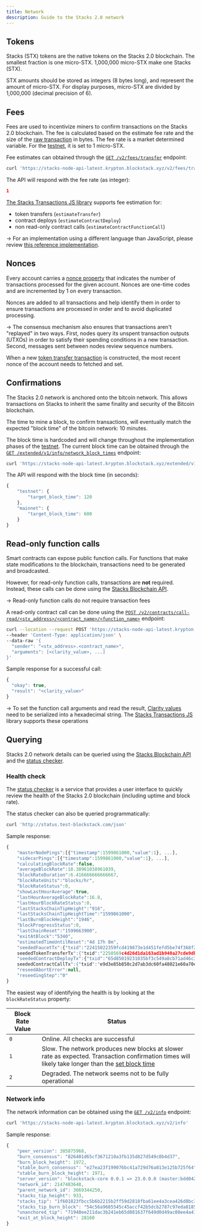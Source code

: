 ```yaml
---
title: Network
description: Guide to the Stacks 2.0 network
---
```


## Tokens

Stacks (STX) tokens are the native tokens on the Stacks 2.0 blockchain. The smallest fraction is one micro-STX. 1,000,000 micro-STX make one Stacks (STX).

STX amounts should be stored as integers (8 bytes long), and represent the amount of micro-STX. For display purposes, micro-STX are divided by 1,000,000 (decimal precision of 6).

## Fees

Fees are used to incentivize miners to confirm transactions on the Stacks 2.0 blockchain. The fee is calculated based on the estimate fee rate and the size of the [raw transaction](http://localhost:3000/stacks-blockchain/transactions#serialization) in bytes. The fee rate is a market determined variable. For the [testnet](/stacks-blockchain/testnet), it is set to 1 micro-STX.

Fee estimates can obtained through the [`GET /v2/fees/transfer`](https://blockstack.github.io/stacks-blockchain-api/#operation/get_fee_transfer) endpoint:

```bash
curl 'https://stacks-node-api-latest.krypton.blockstack.xyz/v2/fees/transfer'
```

The API will respond with the fee rate (as integer):

```json
1
```

[The Stacks Transactions JS library](https://github.com/blockstack/stacks-transactions-js) supports fee estimation for:

- token transfers (`estimateTransfer`)
- contract deploys (`estimateContractDeploy`)
- non read-only contract calls (`estimateContractFunctionCall`)

-> For an implementation using a different language than JavaScript, please review [this reference implementation](https://github.com/blockstack/stacks-transactions-js/blob/master/src/builders.ts#L97).

## Nonces

Every account carries a [nonce property](https://en.wikipedia.org/wiki/Cryptographic_nonce) that indicates the number of transactions processed for the given account. Nonces are one-time codes and are incremented by 1 on every transaction.

Nonces are added to all transactions and help identify them in order to ensure transactions are processed in order and to avoid duplicated processing.

-> The consensus mechanism also ensures that transactions aren't "replayed" in two ways. First, nodes query its unspent transaction outputs (UTXOs) in order to satisfy their spending conditions in a new transaction. Second, messages sent between nodes review sequence numbers.

When a new [token transfer transaction](/stacks-blockchain/transactions#stacks-token-transfer) is constructed, the most recent nonce of the account needs to fetched and set.

## Confirmations

The Stacks 2.0 network is anchored onto the bitcoin network. This allows transactions on Stacks to inherit the same finality and security of the Bitcoin blockchain.

The time to mine a block, to confirm transactions, will eventually match the expected "block time" of the bitcoin network: 10 minutes.

The block time is hardcoded and will change throughout the implementation phases of the [testnet](/stacks-blockchain/testnet). The current block time can be obtained through the [`GET /extended/v1/info/network_block_times`](https://blockstack.github.io/stacks-blockchain-api/#operation/get_network_block_times) endpoint:

```bash
curl 'https://stacks-node-api-latest.krypton.blockstack.xyz/extended/v1/info/network_block_times'
```

The API will respond with the block time (in seconds):

```js
{
    "testnet": {
        "target_block_time": 120
    },
    "mainnet": {
        "target_block_time": 600
    }
}
```

## Read-only function calls

Smart contracts can expose public function calls. For functions that make state modifications to the blockchain, transactions need to be generated and broadcasted.

However, for read-only function calls, transactions are **not** required. Instead, these calls can be done using the [Stacks Blockchain API](/references/stacks-blockchain-api).

-> Read-only function calls do not require transaction fees

A read-only contract call can be done using the [`POST /v2/contracts/call-read/<stx_address>/<contract_name>/<function_name>`](https://blockstack.github.io/stacks-blockchain-api/#operation/call_read_only_function) endpoint:

```bash
curl --location --request POST 'https://stacks-node-api-latest.krypton.blockstack.xyz/v2/contracts/call-read/<stx_address>/<contract_name>/<function_name>' \
--header 'Content-Type: application/json' \
--data-raw '{
  "sender": "<stx_address>.<contract_name>",
  "arguments": [<clarity_value>, ...]
}'
```

Sample response for a successful call:

```js
{
  "okay": true,
  "result": "<clarity_value>"
}
```

-> To set the function call arguments and read the result, [Clarity values](http://localhost:3000/stacks-blockchain/transactions#clarity-value-types) need to be serialized into a hexadecimal string. The [Stacks Transactions JS](https://github.com/blockstack/stacks-transactions-js) library supports these operations

## Querying

Stacks 2.0 network details can be queried using the [Stacks Blockchain API](/references/stacks-blockchain-api) and the [status checker](http://status.test-blockstack.com/).

### Health check

The [status checker](http://status.test-blockstack.com/) is a service that provides a user interface to quickly review the health of the Stacks 2.0 blockchain (including uptime and block rate).

The status checker can also be queried programmatically:

```bash
curl 'http://status.test-blockstack.com/json'
```

Sample response:

```js
{
    "masterNodePings":[{"timestamp":1599861000,"value":1}, ...],
    "sidecarPings":[{"timestamp":1599861000,"value":1}, ...],
    "calculatingBlockRate":false,
    "averageBlockRate":18.38961038961039,
    "blockRateDuration":6.416666666666667,
    "blockRateUnits":"blocks/hr",
    "blockRateStatus":0,
    "showLastHourAverage":true,
    "lastHourAverageBlockRate":16.8,
    "lastHourBlockRateStatus":0,
    "lastStacksChainTipHeight":"916",
    "lastStacksChainTipHeightTime":"1599861000",
    "lastBurnBlockHeight":"1946",
    "blockProgressStatus":0,
    "lastChainReset":"1599663900",
    "exitAtBlock":"5340",
    "estimatedTimeUntilReset":"4d 17h 8m",
    "seededFaucetTx":{"txid":"22415022359fcd419873e1d451fefd5be74f368f2857626a996efe0127680979","broadcasted":"1599858480","status":"success"},"
    seededTokenTransferTx":{"txid":"2250569c4d26d1da163ad1b940a27cde9db73d1b523f3fb50b13b7068f85903e","broadcasted":"1599858960","status":"success"},
    "seededContractDeployTx":{"txid":"65d85019231035bf3c549a8cb71ad46c3ac231bfb7269eee3bfff2dd9a60a606","broadcasted":"1599859680","status":"success"},"
    seededContractCallTx":{"txid":"e9d3e85b850c2d7ab3dc60fa48021e60a70e076519906a0c9e82ee52aab63e4c","broadcasted":"1599860160","status":"success"},
    "reseedAbortError":null,
    "reseedingStep":"0"
}
```

The easiest way of identifying the health is by looking at the `blockRateStatus` property:

| **Block Rate Value** | **Status**                                                                                                                                                                                   |
| -------------------- | -------------------------------------------------------------------------------------------------------------------------------------------------------------------------------------------- |
| `0`                  | Online. All checks are successful                                                                                                                                                            |
| `1`                  | Slow. The network produces new blocks at slower rate as expected. Transaction confirmation times will likely take longer than the [set block time](/stacks-blockchain/network#confirmations) |
| `2`                  | Degraded. The network seems not to be fully operational                                                                                                                                      |

### Network info

The network information can be obtained using the [`GET /v2/info`](https://blockstack.github.io/stacks-blockchain-api/#operation/get_core_api_info) endpoint:

```bash
curl 'https://stacks-node-api-latest.krypton.blockstack.xyz/v2/info'
```

Sample response:

```js
{
    "peer_version": 385875968,
    "burn_consensus": "826401d65cf3671210a3fb135d827d549c0b4d37",
    "burn_block_height": 1972,
    "stable_burn_consensus": "e27ea23f199076bc41a729d76a813e125b725f64",
    "stable_burn_block_height": 1971,
    "server_version": "blockstack-core 0.0.1 => 23.0.0.0 (master:bdd042242+, release build, linux [x86_64]",
    "network_id": 2147483648,
    "parent_network_id": 3669344250,
    "stacks_tip_height": 933,
    "stacks_tip": "1f601823fbcc5b6b2215b2ff59d2818fba61ee4a3cea426d8bc3dbb268005d8f",
    "stacks_tip_burn_block": "54c56a9685545c45accf42b5dcb2787c97eda8185a1c794daf9b5a59d4807abc",
    "unanchored_tip": "71948ee211dac3b241eb65d881637f649d0d49ac08ee4a41c29217d3026d7aae",
    "exit_at_block_height": 28160
}
```
